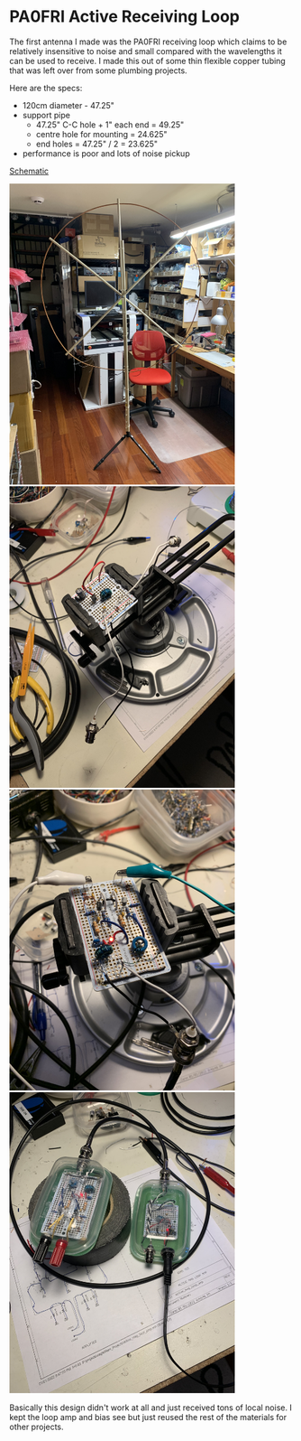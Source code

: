 # PA0FRI Active Receiving Loop

The first antenna I made was the PA0FRI receiving loop which claims to be
relatively insensitive to noise and small compared with the wavelengths it
can be used to receive. I made this out of some thin flexible copper tubing
that was left over from some plumbing projects.

Here are the specs:
- 120cm diameter        - 47.25"
- support pipe
  - 47.25" C-C hole + 1" each end = 49.25"
  - centre hole for mounting = 24.625"
  - end holes = 47.25" / 2 = 23.625"
- performance is poor and lots of noise pickup

[Schematic](docs/active_mag_loop_amp-sch.pdf)

<img src="images/2022-01-01-active_loop1.jpg" width="400"/>

<img src="images/2022-01-01-loop_bias_tee.jpg" width="400"/>

<img src="images/2022-01-02-loop_amp.jpg" width="400"/>

<img src="images/2022-01-02-loop_amp_bias-done.jpg" width="400"/>

Basically this design didn't work at all and just received tons of local noise.
I kept the loop amp and bias see but just reused the rest of the materials for
other projects.
